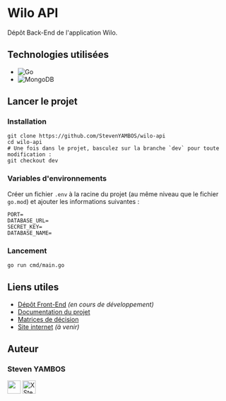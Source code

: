# Wilo API

Dépôt Back-End de l'application Wilo.

## Technologies utilisées

- ![Go](https://img.shields.io/badge/go-%2300ADD8.svg?style=for-the-badge&logo=go&logoColor=white)
- ![MongoDB](https://img.shields.io/badge/MongoDB-%234ea94b.svg?style=for-the-badge&logo=mongodb&logoColor=white)

## Lancer le projet

### Installation

```shell
git clone https://github.com/StevenYAMBOS/wilo-api
cd wilo-api
# Une fois dans le projet, basculez sur la branche `dev` pour toute modification :
git checkout dev
```

### Variables d'environnements

Créer un fichier `.env` à la racine du projet (au même niveau que le fichier `go.mod`) et ajouter les informations suivantes :

```shell
PORT=
DATABASE_URL=
SECRET_KEY=
DATABASE_NAME=
```

### Lancement

```bash
go run cmd/main.go
```

## Liens utiles

- [Dépôt Front-End](https://github.com/StevenYAMBOS/wilo-frontend) *(en cours de développement)*
- [Documentation du projet](./documentation.md)
- [Matrices de décision](https://github.com/StevenYAMBOS/wilo-api/blob/main/Matrices%20de%20d%C3%A9cision.md)
- [Site internet](#) *(à venir)*

## Auteur

### Steven YAMBOS

<a href="https://github.com/StevenYAMBOS"><img src="https://cdn-icons-png.flaticon.com/512/25/25231.png" width="30px" alt="" /><a/>
<a href="https://x.com/StevenYambos">
<img src="https://upload.wikimedia.org/wikipedia/commons/5/53/X_logo_2023_original.svg" width="30px" alt="X Steven YAMBOS"/>
</a>
